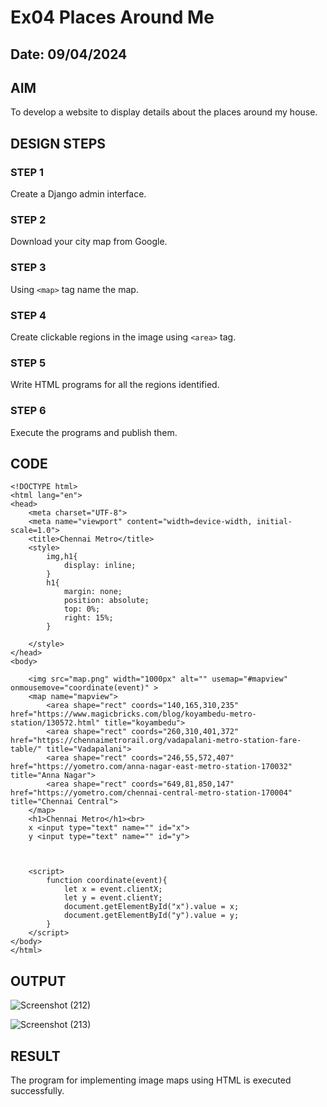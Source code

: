 # Ex04 Places Around Me
## Date: 09/04/2024

## AIM
To develop a website to display details about the places around my house.

## DESIGN STEPS

### STEP 1
Create a Django admin interface.

### STEP 2
Download your city map from Google.

### STEP 3
Using ```<map>``` tag name the map.

### STEP 4
Create clickable regions in the image using ```<area>``` tag.

### STEP 5
Write HTML programs for all the regions identified.

### STEP 6
Execute the programs and publish them.

## CODE

```
<!DOCTYPE html>
<html lang="en">
<head>
    <meta charset="UTF-8">
    <meta name="viewport" content="width=device-width, initial-scale=1.0">
    <title>Chennai Metro</title>
    <style>
        img,h1{
            display: inline;
        }
        h1{
            margin: none;
            position: absolute;
            top: 0%;
            right: 15%;
        }
        
    </style>
</head>
<body>
    
    <img src="map.png" width="1000px" alt="" usemap="#mapview" onmousemove="coordinate(event)" >
    <map name="mapview">
        <area shape="rect" coords="140,165,310,235" href="https://www.magicbricks.com/blog/koyambedu-metro-station/130572.html" title="koyambedu">
        <area shape="rect" coords="260,310,401,372" href="https://chennaimetrorail.org/vadapalani-metro-station-fare-table/" title="Vadapalani">
        <area shape="rect" coords="246,55,572,407" href="https://yometro.com/anna-nagar-east-metro-station-170032" title="Anna Nagar">
        <area shape="rect" coords="649,81,850,147" href="https://yometro.com/chennai-central-metro-station-170004" title="Chennai Central">
    </map>
    <h1>Chennai Metro</h1><br>
    x <input type="text" name="" id="x">
    y <input type="text" name="" id="y">



    <script>
        function coordinate(event){
            let x = event.clientX;
            let y = event.clientY;
            document.getElementById("x").value = x;
            document.getElementById("y").value = y;
        }
    </script>
</body>
</html>

```

## OUTPUT
![Screenshot (212)](https://github.com/hariharan0033/NearMe/assets/125666185/6b870f26-e5fa-4974-84f4-2d2806161a35)

![Screenshot (213)](https://github.com/hariharan0033/NearMe/assets/125666185/23478d93-7e82-4251-a4e4-dbee8dc4238e)







## RESULT
The program for implementing image maps using HTML is executed successfully.
